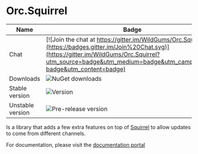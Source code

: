 Orc.Squirrel
============

Name|Badge
---|---
Chat|[![Join the chat at https://gitter.im/WildGums/Orc.Squirrel](https://badges.gitter.im/Join%20Chat.svg)](https://gitter.im/WildGums/Orc.Squirrel?utm_source=badge&utm_medium=badge&utm_campaign=pr-badge&utm_content=badge)
Downloads|![NuGet downloads](https://img.shields.io/nuget/dt/orc.squirrel.svg)
Stable version|![Version](https://img.shields.io/nuget/v/orc.squirrel.svg)
Unstable version|![Pre-release version](https://img.shields.io/nuget/vpre/orc.squirrel.svg)

Is a library that adds a few extra features on top of [Squirrel](https://github.com/Squirrel/Squirrel.Windows) to allow updates to come from different channels.

For documentation, please visit the [documentation portal](http://opensource.wildgums.com)